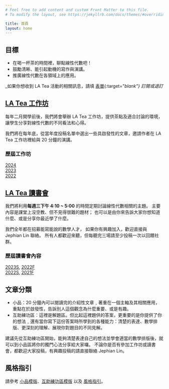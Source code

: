 ```yaml
---
# Feel free to add content and custom Front Matter to this file.
# To modify the layout, see https://jekyllrb.com/docs/themes/#overriding-theme-defaults

title: 首頁
layout: home
---
```


## 目標

- 在喝一杯茶的時間裡，聊點線性代數吧！
- 鼓勵清晰、能引起動機的寫作與演講。
- 推廣線性代數在各領域上的應用。

_如果你想收到 LA Tea 活動的相關訊息，請填 [表單](https://docs.google.com/forms/d/e/1FAIpQLSdm6wpSxz6u1viI7soClqEEK1gmZEqY1bBisyy2dscEz8RIYQ/viewform?usp=sf_link){:target="_blank"} 訂閱或退訂_


## [LA Tea 工作坊](workshop/2024-workshop.html)

每年二月開學前後，我們將會舉辦 LA Tea 工作坊，提供茶點及適合討論的環境，讓學生分享對線性代數的不同看法和心得。  

我們將在每年底，從當年度投稿名單中選出一些具啟發性的文章，邀請作者在 LA Tea 工作坊裡給與 20 分鐘的演講。  

### 歷屆工作坊

[2024](workshop/2024-workshop.html)  
[2023](workshop/2023-workshop.html)  
[2022](workshop/2022-workshop.html)


## [LA Tea 讀書會](seminar/2023S-seminar.html)

我們將利用**每週三下午 4:10 ~ 5:00** 的時間定期討論線性代數相關的主題。
主要內容是課堂上沒空教、但不見得很難的題材；
也可以是由你來告訴大家你想知道什麼、或是分享你最近學了什麼。

我們全年都在招募能寫能說的數學人才，
如果你有興趣加入，歡迎直接與 Jephian Lin 聯絡。
所有人都歡迎來聽，但每聽完三場請至少投稿一次以回饋社群。


### 歷屆讀書會內容

[2023S](seminar/2023S-seminar.html), [2022F](seminar/2022F-seminar.html)  
[2022S](seminar/2022S-seminar.html), [2021F](seminar/2021F-seminar.html)

## 文章分類

- 小品：20 分鐘內可以閱讀完的介紹性文章﹐著重在一個主軸及其相關應用，重點在於啟發性，告訴別人這個觀念為什麼重要、或是有趣。
- 互助練功區：這裡是解題區。但比起這裡題供的答案，更重要的是你提供了你的想法﹐還有當你寫下這份答案時所學到的各種能力：清楚的表達、數學排版、更深刻的理解、展現你對題目的不同見解。

建議先從互助練功區開始，能夠清楚表達自己的想法並學會適當的數學排版後，就可以到小品區將你的獨門心法分享給大家囉。
不論你是否有參加工作坊或讀書會，都歡迎大家投稿，有興趣投稿的請直接聯絡 Jephian Lin。

## 風格指引

請參考 [小品模版](https://hackmd.io/2gl-3u3gTKCSk0ZUlRabrw?both)、[互助練功區模版](https://hackmd.io/rT95TJNjRRy9gIE-b3K5gg?both) 以及 [風格指引](style.html)。
